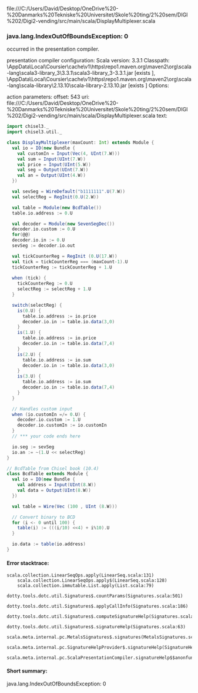 file:///C:/Users/David/Desktop/OneDrive%20-%20Danmarks%20Tekniske%20Universitet/Skole%20ting/2%20sem/DIGI%202/Digi2-vending/src/main/scala/DisplayMultiplexer.scala
### java.lang.IndexOutOfBoundsException: 0

occurred in the presentation compiler.

presentation compiler configuration:
Scala version: 3.3.1
Classpath:
<HOME>\AppData\Local\Coursier\cache\v1\https\repo1.maven.org\maven2\org\scala-lang\scala3-library_3\3.3.1\scala3-library_3-3.3.1.jar [exists ], <HOME>\AppData\Local\Coursier\cache\v1\https\repo1.maven.org\maven2\org\scala-lang\scala-library\2.13.10\scala-library-2.13.10.jar [exists ]
Options:



action parameters:
offset: 543
uri: file:///C:/Users/David/Desktop/OneDrive%20-%20Danmarks%20Tekniske%20Universitet/Skole%20ting/2%20sem/DIGI%202/Digi2-vending/src/main/scala/DisplayMultiplexer.scala
text:
```scala
import chisel3._
import chisel3.util._

class DisplayMultiplexer(maxCount: Int) extends Module {
  val io = IO(new Bundle {
    val customIn = Input(Vec(4, UInt(7.W)))
    val sum = Input(UInt(7.W))
    val price = Input(UInt(5.W))
    val seg = Output(UInt(7.W))
    val an = Output(UInt(4.W))
  })

  val sevSeg = WireDefault("b1111111".U(7.W))
  val selectReg = RegInit(0.U(2.W))

  val table = Module(new BcdTable())
  table.io.address := 0.U

  val decoder = Module(new SevenSegDec())
  decoder.io.custom := 0.U
  for(@@)
  decoder.io.in := 0.U
  sevSeg := decoder.io.out

  val tickCounterReg = RegInit (0.U(17.W))
  val tick = tickCounterReg === (maxCount-1).U
  tickCounterReg := tickCounterReg + 1.U
  
  when (tick) {
    tickCounterReg := 0.U
    selectReg := selectReg + 1.U
  }

  switch(selectReg) {
    is(0.U) {
      table.io.address := io.price
      decoder.io.in := table.io.data(3,0)
    }
    is(1.U) {
      table.io.address := io.price
      decoder.io.in := table.io.data(7,4)
    }
    is(2.U) {
      table.io.address := io.sum
      decoder.io.in := table.io.data(3,0)
    }
    is(3.U) {
      table.io.address := io.sum
      decoder.io.in := table.io.data(7,4)
    }
  }

  // Handles custom input
  when (io.customIn =/= 0.U) {
    decoder.io.custom := 1.U
    decoder.io.customIn := io.customIn
  }
  // *** your code ends here

  io.seg := sevSeg
  io.an := ~(1.U << selectReg)
}

// BcdTable from Chisel book (10.4)
class BcdTable extends Module {
  val io = IO(new Bundle {
    val address = Input(UInt(8.W))
    val data = Output(UInt(8.W))
  })

  val table = Wire(Vec (100 , UInt (8.W)))

  // Convert binary to BCD
  for (i <- 0 until 100) {
    table(i) := (((i/10) <<4) + i%10).U
  }

  io.data := table(io.address)
}
```



#### Error stacktrace:

```
scala.collection.LinearSeqOps.apply(LinearSeq.scala:131)
	scala.collection.LinearSeqOps.apply$(LinearSeq.scala:128)
	scala.collection.immutable.List.apply(List.scala:79)
	dotty.tools.dotc.util.Signatures$.countParams(Signatures.scala:501)
	dotty.tools.dotc.util.Signatures$.applyCallInfo(Signatures.scala:186)
	dotty.tools.dotc.util.Signatures$.computeSignatureHelp(Signatures.scala:94)
	dotty.tools.dotc.util.Signatures$.signatureHelp(Signatures.scala:63)
	scala.meta.internal.pc.MetalsSignatures$.signatures(MetalsSignatures.scala:17)
	scala.meta.internal.pc.SignatureHelpProvider$.signatureHelp(SignatureHelpProvider.scala:51)
	scala.meta.internal.pc.ScalaPresentationCompiler.signatureHelp$$anonfun$1(ScalaPresentationCompiler.scala:398)
```
#### Short summary: 

java.lang.IndexOutOfBoundsException: 0